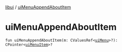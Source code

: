 [libui](README.md) / [uiMenuAppendAboutItem](ui-menu-append-about-item.md)

# uiMenuAppendAboutItem

`fun uiMenuAppendAboutItem(m: CValuesRef<`[`uiMenu`](ui-menu.md)`>?): CPointer<`[`uiMenuItem`](ui-menu-item.md)`>?`